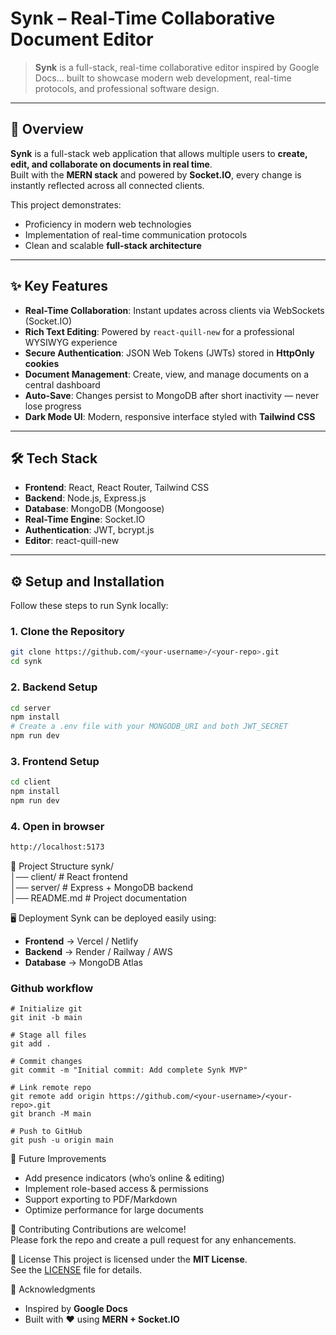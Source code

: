 # Synk – Real-Time Collaborative Document Editor

> **Synk** is a full-stack, real-time collaborative editor inspired by Google Docs... built to showcase modern web development, real-time protocols, and professional software design.

---

## 🚀 Overview

**Synk** is a full-stack web application that allows multiple users to **create, edit, and collaborate on documents in real time**.  
Built with the **MERN stack** and powered by **Socket.IO**, every change is instantly reflected across all connected clients.

This project demonstrates:
- Proficiency in modern web technologies  
- Implementation of real-time communication protocols  
- Clean and scalable **full-stack architecture**

---

## ✨ Key Features

- **Real-Time Collaboration**: Instant updates across clients via WebSockets (Socket.IO)  
- **Rich Text Editing**: Powered by `react-quill-new` for a professional WYSIWYG experience  
- **Secure Authentication**: JSON Web Tokens (JWTs) stored in **HttpOnly cookies**  
- **Document Management**: Create, view, and manage documents on a central dashboard  
- **Auto-Save**: Changes persist to MongoDB after short inactivity — never lose progress  
- **Dark Mode UI**: Modern, responsive interface styled with **Tailwind CSS**

---

## 🛠️ Tech Stack

- **Frontend**: React, React Router, Tailwind CSS  
- **Backend**: Node.js, Express.js  
- **Database**: MongoDB (Mongoose)  
- **Real-Time Engine**: Socket.IO  
- **Authentication**: JWT, bcrypt.js  
- **Editor**: react-quill-new  

---

## ⚙️ Setup and Installation

Follow these steps to run Synk locally:

### 1. Clone the Repository
```bash
git clone https://github.com/<your-username>/<your-repo>.git
cd synk
```

### 2. Backend Setup
```bash
cd server
npm install
# Create a .env file with your MONGODB_URI and both JWT_SECRET
npm run dev
```

### 3. Frontend Setup
```bash
cd client
npm install
npm run dev
```

### 4. Open in browser
```bash
http://localhost:5173
```

📂 Project Structure
synk/  
│── client/        # React frontend  
│── server/        # Express + MongoDB backend  
│── README.md      # Project documentation  


🖥️ Deployment
Synk can be deployed easily using:

- **Frontend** → Vercel / Netlify  
- **Backend** → Render / Railway / AWS  
- **Database** → MongoDB Atlas

### Github workflow
```
# Initialize git
git init -b main

# Stage all files
git add .

# Commit changes
git commit -m "Initial commit: Add complete Synk MVP"

# Link remote repo
git remote add origin https://github.com/<your-username>/<your-repo>.git
git branch -M main

# Push to GitHub
git push -u origin main

```


🔮 Future Improvements
- Add presence indicators (who’s online & editing)  
- Implement role-based access & permissions  
- Support exporting to PDF/Markdown  
- Optimize performance for large documents


🤝 Contributing
Contributions are welcome!  
Please fork the repo and create a pull request for any enhancements.


📜 License
This project is licensed under the **MIT License**.  
See the [LICENSE](./LICENSE) file for details.


🙌 Acknowledgments
- Inspired by **Google Docs**  
- Built with ❤️ using **MERN + Socket.IO**

